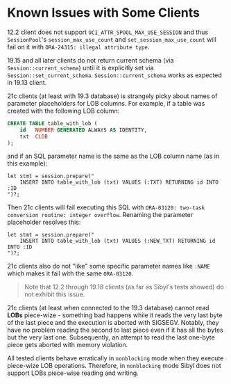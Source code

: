 # Known Issues with Some Clients

12.2 client does not support `OCI_ATTR_SPOOL_MAX_USE_SESSION` and thus `SessionPool`'s `session_max_use_count` and `set_session_max_use_count` will fail on it with `ORA-24315: illegal attribute type`.

19.15 and all later clients do not return current schema (via `Session::current_schema`) until it is explicitly set via `Session::set_current_schema`. `Session::current_schema` works as expected in 19.13 client.

21c clients (at least with 19.3 database) is strangely picky about names of parameter placeholders for LOB columns. For example, if a table was created with the following LOB column:

```sql
CREATE TABLE table_with_lob (
    id   NUMBER GENERATED ALWAYS AS IDENTITY,
    txt  CLOB
);
```

and if an SQL parameter name is the same as the LOB column name (as in this example):

```rust,ignore
let stmt = session.prepare("
    INSERT INTO table_with_lob (txt) VALUES (:TXT) RETURNING id INTO :ID
")?;
```

Then 21c clients will fail executing this SQL with `ORA-03120: two-task conversion routine: integer overflow`. Renaming the parameter placeholder resolves this:

```rust,ignore
let stmt = session.prepare("
    INSERT INTO table_with_lob (txt) VALUES (:NEW_TXT) RETURNING id INTO :ID
")?;
```

21c clients also do not "like" some specific parameter names like `:NAME` which makes it fail with the same `ORA-03120`.

> Note that 12.2 through 19.18 clients (as far as Sibyl's tests showed) do not exhibit this issue.

21c clients (at least when connected to the 19.3 database) cannot read **LOBs** piece-wize - something bad happens while it reads the very last byte of the last piece and the execution is aborted with SIGSEGV. Notably, they have no problem reading the second to last piece even if it has all the bytes but the very last one. Subsequently, an attempt to read the last one-byte piece gets aborted with memory violation.

All tested clients behave erratically in `nonblocking` mode when they execute piece-wize LOB operations. Therefore, in `nonblocking` mode Sibyl does not support LOBs piece-wise reading and writing.
